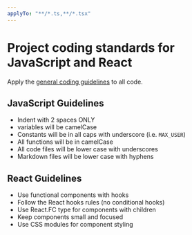 ```yaml
---
applyTo: "**/*.ts,**/*.tsx"
---
```

# Project coding standards for JavaScript and React

Apply the [general coding guidelines](./general-coding.instructions.md) to all code.

## JavaScript Guidelines
- Indent with 2 spaces ONLY
- variables will be camelCase
- Constants will be in all caps with underscore (i.e. `MAX_USER`)
- All functions will be in camelCase
- All code files will be lower case with underscores
- Markdown files will be lower case with hyphens

## React Guidelines
- Use functional components with hooks
- Follow the React hooks rules (no conditional hooks)
- Use React.FC type for components with children
- Keep components small and focused
- Use CSS modules for component styling
